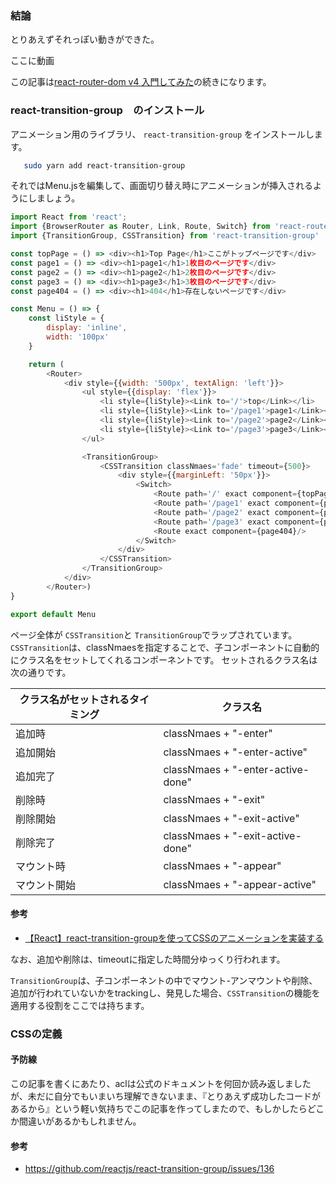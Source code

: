 ### 結論

とりあえずそれっぽい動きができた。

ここに動画

この記事は[react-router-dom v4 入門してみた](https://qiita.com/acl/items/81253b54b6b6713e1332)の続きになります。

### react-transition-group　のインストール

アニメーション用のライブラリ、 `react-transition-group` をインストールします。

```sh
   sudo yarn add react-transition-group
```

それではMenu.jsを編集して、画面切り替え時にアニメーションが挿入されるようにしましょう。

```js
import React from 'react';
import {BrowserRouter as Router, Link, Route, Switch} from 'react-router-dom';
import {TransitionGroup, CSSTransition} from 'react-transition-group'

const topPage = () => <div><h1>Top Page</h1>ここがトップページです</div>
const page1 = () => <div><h1>page1</h1>1枚目のページです</div>
const page2 = () => <div><h1>page2</h1>2枚目のページです</div>
const page3 = () => <div><h1>page3</h1>3枚目のページです</div>
const page404 = () => <div><h1>404</h1>存在しないページです</div>

const Menu = () => {
    const liStyle = {
        display: 'inline',
        width: '100px'
    }

    return (
        <Router>
            <div style={{width: '500px', textAlign: 'left'}}>
                <ul style={{display: 'flex'}}>
                    <li style={liStyle}><Link to='/'>top</Link></li>
                    <li style={liStyle}><Link to='/page1'>page1</Link></li>
                    <li style={liStyle}><Link to='/page2'>page2</Link></li>
                    <li style={liStyle}><Link to='/page3'>page3</Link></li>
                </ul>

                <TransitionGroup>
                    <CSSTransition classNmaes='fade' timeout={500}>
                        <div style={{marginLeft: '50px'}}>
                            <Switch>
                                <Route path='/' exact component={topPage}/>
                                <Route path='/page1' exact component={page1}/>
                                <Route path='/page2' exact component={page2}/>
                                <Route path='/page3' exact component={page3}/>
                                <Route exact component={page404}/>
                            </Switch>
                        </div>
                    </CSSTransition>
                </TransitionGroup>
            </div>
        </Router>)
}

export default Menu
```

ページ全体が `CSSTransition`と `TransitionGroup`でラップされています。`CSSTransition`は、classNmaesを指定することで、子コンポーネントに自動的にクラス名をセットしてくれるコンポーネントです。 セットされるクラス名は次の通りです。

| クラス名がセットされるタイミング | クラス名                                |
| ---------------- | ----------------------------------- |
| 追加時              | classNmaes +   "-enter"             |
| 追加開始             | classNmaes +   "-enter-active"      |
| 追加完了             | classNmaes +   "-enter-active-done" |
| 削除時              | classNmaes +   "-exit"              |
| 削除開始             | classNmaes +   "-exit-active"       |
| 削除完了             | classNmaes +   "-exit-active-done"  |
| マウント時            | classNmaes +   "-appear"            |
| マウント開始           | classNmaes +   "-appear-active"     |

#### 参考

-   [【React】react-transition-groupを使ってCSSのアニメーションを実装する](http://hydro-pump.hatenablog.com/entry/2018/05/18/061601)

なお、追加や削除は、timeoutに指定した時間分ゆっくり行われます。

`TransitionGroup`は、子コンポーネントの中でマウント-アンマウントや削除、追加が行われていないかをtrackingし、発見した場合、`CSSTransition`の機能を適用する役割をここでは持ちます。

### CSSの定義

#### 予防線

この記事を書くにあたり、aclは公式のドキュメントを何回か読み返しましたが、未だに自分でもいまいち理解できないまま、『とりあえず成功したコードがあるから』という軽い気持ちでこの記事を作ってしまたので、もしかしたらどこか間違いがあるかもしれません。

#### 参考

-   <https://github.com/reactjs/react-transition-group/issues/136>
